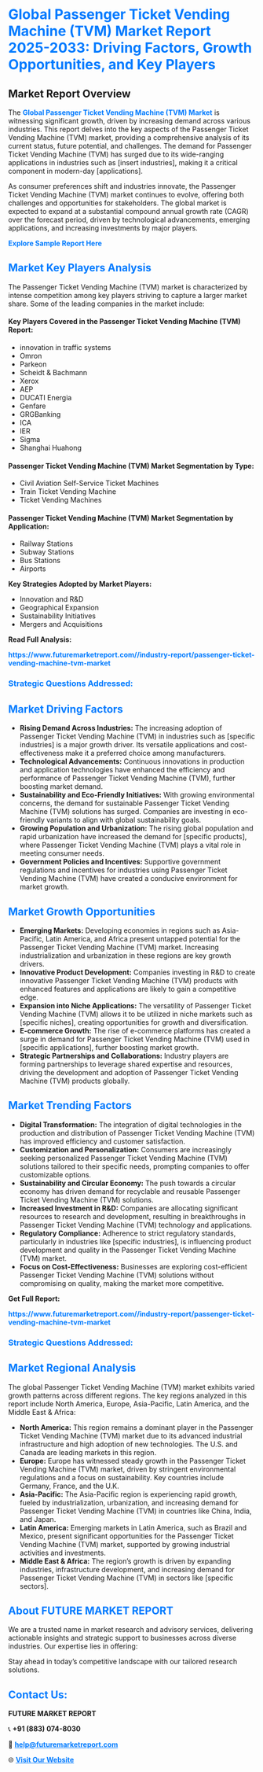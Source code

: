 <h1 style="color: #007BFF;">Global Passenger Ticket Vending Machine (TVM) Market Report 2025-2033: Driving Factors, Growth Opportunities, and Key Players</h1>

<section id="overview">
<h2>Market Report Overview</h2>
<p>The <a href="https://www.futuremarketreport.com//industry-report/passenger-ticket-vending-machine-tvm-market" style="color: #007BFF; text-decoration: none;"><strong>Global Passenger Ticket Vending Machine (TVM) Market</strong></a> is witnessing significant growth, driven by increasing demand across various industries. This report delves into the key aspects of the Passenger Ticket Vending Machine (TVM) market, providing a comprehensive analysis of its current status, future potential, and challenges. The demand for Passenger Ticket Vending Machine (TVM) has surged due to its wide-ranging applications in industries such as [insert industries], making it a critical component in modern-day [applications].</p>
<p>As consumer preferences shift and industries innovate, the Passenger Ticket Vending Machine (TVM) market continues to evolve, offering both challenges and opportunities for stakeholders. The global market is expected to expand at a substantial compound annual growth rate (CAGR) over the forecast period, driven by technological advancements, emerging applications, and increasing investments by major players.</p>
</section>

<section id="overview">
<p><a href="https://www.futuremarketreport.com//request-sample/reportId=50882" style="color: #007BFF; text-decoration: none;"><strong>Explore Sample Report Here</strong></a></p>
</section>

<section id="key-players">
<h2 style="color: #007BFF;">Market Key Players Analysis</h2>
<p>The Passenger Ticket Vending Machine (TVM) market is characterized by intense competition among key players striving to capture a larger market share. Some of the leading companies in the market include:</p>
<h4>Key Players Covered in the Passenger Ticket Vending Machine (TVM) Report:</h4>
<ul><li>innovation in traffic systems</li><li>Omron</li><li>Parkeon</li><li>Scheidt &amp; Bachmann</li><li>Xerox</li><li>AEP</li><li>DUCATI Energia</li><li>Genfare</li><li>GRGBanking</li><li>ICA</li><li>IER</li><li>Sigma</li><li>Shanghai Huahong</li></ul>
<h4>Passenger Ticket Vending Machine (TVM) Market Segmentation by Type:</h4>
<ul><li>Civil Aviation Self-Service Ticket Machines</li><li>Train Ticket Vending Machine</li><li>Ticket Vending Machines</li></ul>

<h4>Passenger Ticket Vending Machine (TVM) Market Segmentation by Application:</h4>
<ul><li>Railway Stations</li><li>Subway Stations</li><li>Bus Stations</li><li>Airports</li></ul>
<p><strong>Key Strategies Adopted by Market Players:</strong></p>
<ul>
<li>Innovation and R&D</li>
<li>Geographical Expansion</li>
<li>Sustainability Initiatives</li>
<li>Mergers and Acquisitions</li>
</ul>
</section>

<section>
<p><strong>Read Full Analysis: </strong></p><a href="https://www.futuremarketreport.com//industry-report/passenger-ticket-vending-machine-tvm-market" style="color: #007BFF; text-decoration: none;"><strong>https://www.futuremarketreport.com//industry-report/passenger-ticket-vending-machine-tvm-market</strong></a>
<h3 style="color: #007BFF;">Strategic Questions Addressed:</h3>
</section>

<section id="driving-factors">
<h2 style="color: #007BFF;">Market Driving Factors</h2>
<ul>
<li><strong>Rising Demand Across Industries:</strong> The increasing adoption of Passenger Ticket Vending Machine (TVM) in industries such as [specific industries] is a major growth driver. Its versatile applications and cost-effectiveness make it a preferred choice among manufacturers.</li>
<li><strong>Technological Advancements:</strong> Continuous innovations in production and application technologies have enhanced the efficiency and performance of Passenger Ticket Vending Machine (TVM), further boosting market demand.</li>
<li><strong>Sustainability and Eco-Friendly Initiatives:</strong> With growing environmental concerns, the demand for sustainable Passenger Ticket Vending Machine (TVM) solutions has surged. Companies are investing in eco-friendly variants to align with global sustainability goals.</li>
<li><strong>Growing Population and Urbanization:</strong> The rising global population and rapid urbanization have increased the demand for [specific products], where Passenger Ticket Vending Machine (TVM) plays a vital role in meeting consumer needs.</li>
<li><strong>Government Policies and Incentives:</strong> Supportive government regulations and incentives for industries using Passenger Ticket Vending Machine (TVM) have created a conducive environment for market growth.</li>
</ul>
</section>

<section id="growth-opportunities">
<h2 style="color: #007BFF;">Market Growth Opportunities</h2>
<ul>
<li><strong>Emerging Markets:</strong> Developing economies in regions such as Asia-Pacific, Latin America, and Africa present untapped potential for the Passenger Ticket Vending Machine (TVM) market. Increasing industrialization and urbanization in these regions are key growth drivers.</li>
<li><strong>Innovative Product Development:</strong> Companies investing in R&D to create innovative Passenger Ticket Vending Machine (TVM) products with enhanced features and applications are likely to gain a competitive edge.</li>
<li><strong>Expansion into Niche Applications:</strong> The versatility of Passenger Ticket Vending Machine (TVM) allows it to be utilized in niche markets such as [specific niches], creating opportunities for growth and diversification.</li>
<li><strong>E-commerce Growth:</strong> The rise of e-commerce platforms has created a surge in demand for Passenger Ticket Vending Machine (TVM) used in [specific applications], further boosting market growth.</li>
<li><strong>Strategic Partnerships and Collaborations:</strong> Industry players are forming partnerships to leverage shared expertise and resources, driving the development and adoption of Passenger Ticket Vending Machine (TVM) products globally.</li>
</ul>
</section>

<section id="trending-factors">
<h2 style="color: #007BFF;">Market Trending Factors</h2>
<ul>
<li><strong>Digital Transformation:</strong> The integration of digital technologies in the production and distribution of Passenger Ticket Vending Machine (TVM) has improved efficiency and customer satisfaction.</li>
<li><strong>Customization and Personalization:</strong> Consumers are increasingly seeking personalized Passenger Ticket Vending Machine (TVM) solutions tailored to their specific needs, prompting companies to offer customizable options.</li>
<li><strong>Sustainability and Circular Economy:</strong> The push towards a circular economy has driven demand for recyclable and reusable Passenger Ticket Vending Machine (TVM) solutions.</li>
<li><strong>Increased Investment in R&D:</strong> Companies are allocating significant resources to research and development, resulting in breakthroughs in Passenger Ticket Vending Machine (TVM) technology and applications.</li>
<li><strong>Regulatory Compliance:</strong> Adherence to strict regulatory standards, particularly in industries like [specific industries], is influencing product development and quality in the Passenger Ticket Vending Machine (TVM) market.</li>
<li><strong>Focus on Cost-Effectiveness:</strong> Businesses are exploring cost-efficient Passenger Ticket Vending Machine (TVM) solutions without compromising on quality, making the market more competitive.</li>
</ul>
</section>

<section>
<p><strong>Get Full Report: </strong></p><a href="https://www.futuremarketreport.com//industry-report/passenger-ticket-vending-machine-tvm-market" style="color: #007BFF; text-decoration: none;"><strong>https://www.futuremarketreport.com//industry-report/passenger-ticket-vending-machine-tvm-market</strong></a>
<h3 style="color: #007BFF;">Strategic Questions Addressed:</h3>
</section>


<section id="regional-analysis">
<h2 style="color: #007BFF;">Market Regional Analysis</h2>
<p>The global Passenger Ticket Vending Machine (TVM) market exhibits varied growth patterns across different regions. The key regions analyzed in this report include North America, Europe, Asia-Pacific, Latin America, and the Middle East & Africa:</p>
<ul>
<li><strong>North America:</strong> This region remains a dominant player in the Passenger Ticket Vending Machine (TVM) market due to its advanced industrial infrastructure and high adoption of new technologies. The U.S. and Canada are leading markets in this region.</li>
<li><strong>Europe:</strong> Europe has witnessed steady growth in the Passenger Ticket Vending Machine (TVM) market, driven by stringent environmental regulations and a focus on sustainability. Key countries include Germany, France, and the U.K.</li>
<li><strong>Asia-Pacific:</strong> The Asia-Pacific region is experiencing rapid growth, fueled by industrialization, urbanization, and increasing demand for Passenger Ticket Vending Machine (TVM) in countries like China, India, and Japan.</li>
<li><strong>Latin America:</strong> Emerging markets in Latin America, such as Brazil and Mexico, present significant opportunities for the Passenger Ticket Vending Machine (TVM) market, supported by growing industrial activities and investments.</li>
<li><strong>Middle East & Africa:</strong> The region’s growth is driven by expanding industries, infrastructure development, and increasing demand for Passenger Ticket Vending Machine (TVM) in sectors like [specific sectors].</li>
</ul>
</section>

<footer>
<h2 style="color: #007BFF;">About FUTURE MARKET REPORT</h2>
<p>We are a trusted name in market research and advisory services, delivering actionable insights and strategic support to businesses across diverse industries. Our expertise lies in offering:</p>

<p>Stay ahead in today’s competitive landscape with our tailored research solutions.</p>

<h2 style="color: #007BFF;">Contact Us:</h2>
<p><strong>FUTURE MARKET REPORT</strong></p>
<p>📞 <strong>+91 (883) 074-8030</strong></p>
<p>📧 <strong><a href="mailto:help@futuremarketreport.com" style="color: #007BFF;">help@futuremarketreport.com</a></strong></p>
<p>🌐 <strong><a href="https://www.futuremarketreport.com/" style="color: #007BFF;">Visit Our Website</a></strong></p>
</footer>